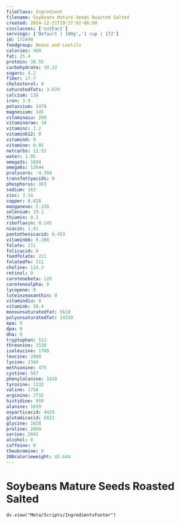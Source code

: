 ```yaml
---
fileClass: Ingredient
filename: Soybeans Mature Seeds Roasted Salted
created: 2024-12-21T19:27:02-06:00
cssclasses: ['nutFact']
servings: ['Default | 100g','1 cup | 172']
id: 172440
foodgroup: Beans and Lentils
calories: 469
fat: 25.4
protein: 38.55
carbohydrate: 30.22
sugars: 4.2
fiber: 17.7
cholesterol: 0
saturatedfats: 3.674
calcium: 138
iron: 3.9
potassium: 1470
magnesium: 145
vitaminaiu: 200
vitaminarae: 10
vitaminc: 2.2
vitaminb12: 0
vitamind: 0
vitamine: 0.91
netcarbs: 12.52
water: 1.95
omega3s: 1694
omega6s: 12644
pralscore: -4.304
transfattyacids: 0
phosphorus: 363
sodium: 163
zinc: 3.14
copper: 0.828
manganese: 2.158
selenium: 19.1
thiamin: 0.1
riboflavin: 0.145
niacin: 1.41
pantothenicacid: 0.453
vitaminb6: 0.208
folate: 211
folicacid: 0
foodfolate: 211
folatedfe: 211
choline: 124.3
retinol: 0
carotenebeta: 120
carotenealpha: 0
lycopene: 0
luteinzeaxanthin: 0
vitamindiu: 0
vitamink: 50.4
monounsaturatedfat: 5610
polyunsaturatedfat: 14339
epa: 0
dpa: 0
dha: 0
tryptophan: 512
threonine: 1530
isoleucine: 1709
leucine: 2868
lysine: 2344
methionine: 475
cystine: 567
phenylalanine: 1838
tyrosine: 1332
valine: 1758
arginine: 2732
histidine: 950
alanine: 1659
asparticacid: 4429
glutamicacid: 6822
glycine: 1628
proline: 2060
serine: 2042
alcohol: 0
caffeine: 0
theobromine: 0
200calorieweight: 42.644
---
```


# Soybeans Mature Seeds Roasted Salted

```dataviewjs
dv.view("Meta/Scripts/IngredientsFooter")
```